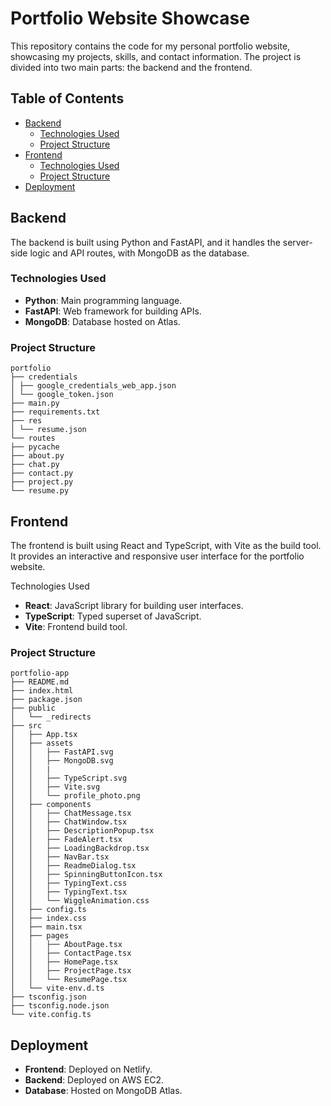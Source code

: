 # Portfolio Website Showcase

This repository contains the code for my personal portfolio website, showcasing my projects, skills, and contact information. The project is divided into two main parts: the backend and the frontend.

## Table of Contents

- [Backend](#backend)
  - [Technologies Used](#technologies-used)
  - [Project Structure](#project-structure)
- [Frontend](#frontend)
  - [Technologies Used](#technologies-used-1)
  - [Project Structure](#project-structure-1)
- [Deployment](#deployment)

## Backend

The backend is built using Python and FastAPI, and it handles the server-side logic and API routes, with MongoDB as the database.

### Technologies Used

- **Python**: Main programming language.
- **FastAPI**: Web framework for building APIs.
- **MongoDB**: Database hosted on Atlas.

### Project Structure

```
portfolio
├── credentials
│ ├── google_credentials_web_app.json
│ └── google_token.json
├── main.py
├── requirements.txt
├── res
│ └── resume.json
└── routes
├── pycache
├── about.py
├── chat.py
├── contact.py
├── project.py
└── resume.py
```


## Frontend

The frontend is built using React and TypeScript, with Vite as the build tool. It provides an interactive and responsive user interface for the portfolio website.

Technologies Used

- **React**: JavaScript library for building user interfaces.
- **TypeScript**: Typed superset of JavaScript.
- **Vite**: Frontend build tool.

### Project Structure

```
portfolio-app
├── README.md
├── index.html
├── package.json
├── public
│   └── _redirects
├── src
│   ├── App.tsx
│   ├── assets
│   │   ├── FastAPI.svg
│   │   ├── MongoDB.svg
│   │   |
│   │   ├── TypeScript.svg
│   │   ├── Vite.svg
│   │   └── profile_photo.png
│   ├── components
│   │   ├── ChatMessage.tsx
│   │   ├── ChatWindow.tsx
│   │   ├── DescriptionPopup.tsx
│   │   ├── FadeAlert.tsx
│   │   ├── LoadingBackdrop.tsx
│   │   ├── NavBar.tsx
│   │   ├── ReadmeDialog.tsx
│   │   ├── SpinningButtonIcon.tsx
│   │   ├── TypingText.css
│   │   ├── TypingText.tsx
│   │   └── WiggleAnimation.css
│   ├── config.ts
│   ├── index.css
│   ├── main.tsx
│   ├── pages
│   │   ├── AboutPage.tsx
│   │   ├── ContactPage.tsx
│   │   ├── HomePage.tsx
│   │   ├── ProjectPage.tsx
│   │   └── ResumePage.tsx
│   └── vite-env.d.ts
├── tsconfig.json
├── tsconfig.node.json
└── vite.config.ts
```
## Deployment

- **Frontend**: Deployed on Netlify.
- **Backend**: Deployed on AWS EC2.
- **Database**: Hosted on MongoDB Atlas.
